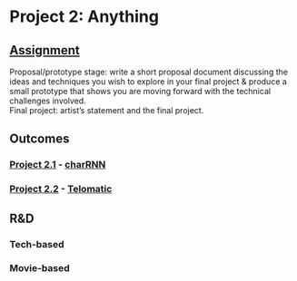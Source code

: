 # Project 2: Anything

## [Assignment](https://pippinbarr.github.io/cart263/projects/project2/)
Proposal/prototype stage: write a short proposal document discussing the ideas and techniques you wish to explore in your final project & produce a small prototype that shows you are moving forward with the technical challenges involved.  
Final project: artist’s statement and the final project.

## Outcomes
### [Project 2.1](https://github.com/ylliez/CART263/tree/main/projects/proj02_anything/proj02_charRNN) - [charRNN](https://ylliez.github.io/CART263/projects/proj02_anything/proj02_charRNN/)
### [Project 2.2](https://github.com/ylliez/CART263/tree/main/projects/proj02_anything/proj02_telomatic) - [Telomatic](https://ylliez.github.io/CART263/projects/proj02_anything/proj02_telomatic/)

## R&D
### Tech-based


### Movie-based
